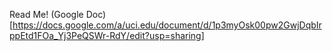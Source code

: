 Read Me!
(Google Doc)[https://docs.google.com/a/uci.edu/document/d/1p3myOsk00pw2GwjDqbIrppEtd1FOa_Yj3PeQSWr-RdY/edit?usp=sharing]
